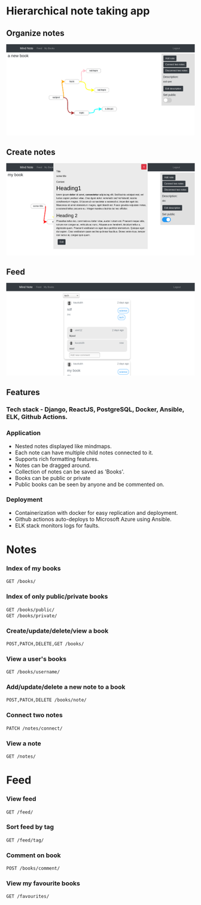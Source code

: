 # Hierarchical note taking app

## Organize notes

![](images/map.png)

## Create notes

![](images/createnote.png)

## Feed

![](images/feed.png)

## Features

### Tech stack - Django, ReactJS, PostgreSQL, Docker, Ansible, ELK, Github Actions.

### Application

* Nested notes displayed like mindmaps.
* Each note can have multiple child notes connected to it.
* Supports rich formatting features.
* Notes can be dragged around.
* Collection of notes can be saved as 'Books'.
* Books can be public or private
* Public books can be seen by anyone and be commented on.

### Deployment

* Containerization with docker for easy replication and deployment.
* Github actionos auto-deploys to Microsoft Azure using Ansible.
* ELK stack monitors logs for faults.

# Notes


### Index of my books

```
GET /books/
```

### Index of only public/private books

```
GET /books/public/
GET /books/private/
```

### Create/update/delete/view a book

```
POST,PATCH,DELETE,GET /books/
```


### View a user's books

```
GET /books/username/
```


### Add/update/delete a new note to a book

```
POST,PATCH,DELETE /books/note/
```


### Connect two notes

```
PATCH /notes/connect/
```


### View a note

```
GET /notes/
```


# Feed

### View feed

```
GET /feed/
```

### Sort feed by tag

```
GET /feed/tag/
```


### Comment on book

```
POST /books/comment/
```


### View my favourite books

```
GET /favourites/
```
